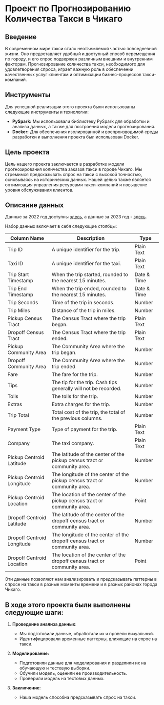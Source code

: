# Проект по Прогнозированию Количества Такси в Чикаго

## Введение

В современном мире такси стало неотъемлемой частью повседневной жизни. Оно предоставляет удобный и доступный способ перемещения по городу, и его спрос подвержен различным внешним и внутренним факторам. Прогнозирование количества такси, необходимого для удовлетворения спроса, играет важную роль в обеспечении качественных услуг клиентам и оптимизации бизнес-процессов такси-компаний.

## Инструменты

Для успешной реализации этого проекта были использованы следующие инструменты и технологии:

- **PySpark:** Мы использовали библиотеку PySpark для обработки и анализа данных, а также для построения модели прогнозирования.
- **Docker:** Для обеспечения изолированной и воспроизводимой среды разработки и выполнения проекта был использован Docker.

## Цель проекта

Цель нашего проекта заключается в разработке модели прогнозирования количества заказов такси в городе Чикаго. Мы стремимся предсказывать спрос на такси с высокой точностью, основываясь на исторических данных. Нашей целью также является оптимизация управления ресурсами такси-компаний и повышение уровня обслуживания клиентов.

## Описание данных

Данные за 2022 год доступны [здесь](https://data.cityofchicago.org/Transportation/Taxi-Trips-2022/npd7-ywjz), а данные за 2023 год - [здесь](https://data.cityofchicago.org/Transportation/Taxi-Trips-2023/e55j-2ewb).

Набор данных включает в себя следующие столбцы:

| Column Name                | Description                                                                | Type        |
| -------------------------- | -------------------------------------------------------------------------- | ----------- |
| Trip ID                    | A unique identifier for the trip.                                          | Plain Text  |
| Taxi ID                    | A unique identifier for the taxi.                                          | Plain Text  |
| Trip Start Timestamp       | When the trip started, rounded to the nearest 15 minutes.                  | Date & Time |
| Trip End Timestamp         | When the trip ended, rounded to the nearest 15 minutes.                    | Date & Time |
| Trip Seconds               | Time of the trip in seconds.                                               | Number      |
| Trip Miles                 | Distance of the trip in miles.                                             | Number      |
| Pickup Census Tract        | The Census Tract where the trip began.                                     | Plain Text  |
| Dropoff Census Tract       | The Census Tract where the trip ended.                                     | Plain Text  |
| Pickup Community Area      | The Community Area where the trip began.                                   | Number      |
| Dropoff Community Area     | The Community Area where the trip ended.                                   | Number      |
| Fare                       | The fare for the trip.                                                     | Number      |
| Tips                       | The tip for the trip. Cash tips generally will not be recorded.            | Number      |
| Tolls                      | The tolls for the trip.                                                    | Number      |
| Extras                     | Extra charges for the trip.                                                | Number      |
| Trip Total                 | Total cost of the trip, the total of the previous columns.                 | Number      |
| Payment Type               | Type of payment for the trip.                                              | Plain Text  |
| Company                    | The taxi company.                                                          | Plain Text  |
| Pickup Centroid Latitude   | The latitude of the center of the pickup census tract or community area.   | Number      |
| Pickup Centroid Longitude  | The longitude of the center of the pickup census tract or community area.  | Number      |
| Pickup Centroid Location   | The location of the center of the pickup census tract or community area.   | Point       |
| Dropoff Centroid Latitude  | The latitude of the center of the dropoff census tract or community area.  | Number      |
| Dropoff Centroid Longitude | The longitude of the center of the dropoff census tract or community area. | Number      |
| Dropoff Centroid Location  | The location of the center of the dropoff census tract or community area.  | Point       |

Эти данные позволяют нам анализировать и предсказывать паттерны в спросе на такси в разные моменты времени и в разных районах города Чикаго.

## В ходе этого проекта были выполнены следующие шаги:

1. **Проведение анализа данных:**

   - Мы подготовили данные, обработали их и провели визуальный.
   - Идентифицировали временные паттерны, влияющие на спрос на такси.

2. **Моделирование:**

   - Подготовили данные для моделирования и разделили их на обучающую и тестовую выборки.
   - Обучили модель, оценили ее производительность.
   - Проверили модель на тестовых данных.

3. **Заключение:**
   - Наша модель способна предсказывать спрос на такси.
